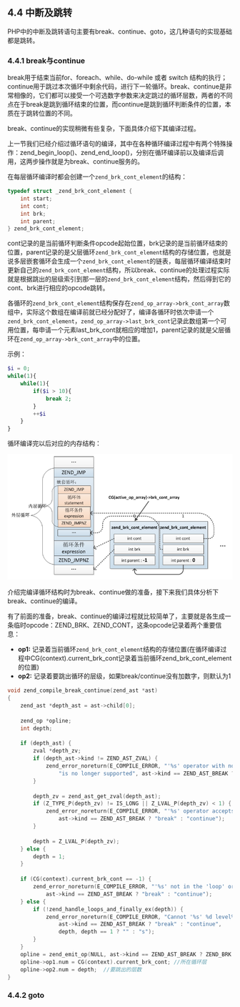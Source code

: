 ## 4.4 中断及跳转
PHP中的中断及跳转语句主要有break、continue、goto，这几种语句的实现基础都是跳转。

### 4.4.1 break与continue
break用于结束当前for、foreach、while、do-while 或者 switch 结构的执行；continue用于跳过本次循环中剩余代码，进行下一轮循环。break、continue是非常相像的，它们都可以接受一个可选数字参数来决定跳过的循环层数，两者的不同点在于break是跳到循环结束的位置，而continue是跳到循环判断条件的位置，本质在于跳转位置的不同。

break、continue的实现稍微有些复杂，下面具体介绍下其编译过程。

上一节我们已经介绍过循环语句的编译，其中在各种循环编译过程中有两个特殊操作：zend_begin_loop()、zend_end_loop()，分别在循环编译前以及编译后调用，这两步操作就是为break、continue服务的。

在每层循环编译时都会创建一个`zend_brk_cont_element`的结构：
```c
typedef struct _zend_brk_cont_element {
    int start;
    int cont;
    int brk;
    int parent;
} zend_brk_cont_element;
```
cont记录的是当前循环判断条件opcode起始位置，brk记录的是当前循环结束的位置，parent记录的是父层循环`zend_brk_cont_element`结构的存储位置，也就是说多层嵌套循环会生成一个`zend_brk_cont_element`的链表，每层循环编译结束时更新自己的`zend_brk_cont_element`结构，所以break、continue的处理过程实际就是根据跳出的层级索引到那一层的`zend_brk_cont_element`结构，然后得到它的cont、brk进行相应的opcode跳转。

各循环的`zend_brk_cont_element`结构保存在`zend_op_array->brk_cont_array`数组中，实际这个数组在编译前就已经分配好了，编译各循环时依次申请一个`zend_brk_cont_element`，`zend_op_array->last_brk_cont`记录此数组第一个可用位置，每申请一个元素last_brk_cont就相应的增加1，parent记录的就是父层循环在`zend_op_array->brk_cont_array`中的位置。

示例：
```php
$i = 0;
while(1){
    while(1){
        if($i > 10){
            break 2;
        }
        ++$i
    }
}
```
循环编译完以后对应的内存结构：

![](../img/loop_op.png)

介绍完编译循环结构时为break、continue做的准备，接下来我们具体分析下break、continue的编译。

有了前面的准备，break、continue的编译过程就比较简单了，主要就是各生成一条临时opcode：ZEND_BRK、ZEND_CONT，这条opcode记录着两个重要信息：
* __op1:__ 记录着当前循环`zend_brk_cont_element`结构的存储位置(在循环编译过程中CG(context).current_brk_cont记录着当前循环zend_brk_cont_element的位置)
* __op2:__ 记录着要跳出循环的层级，如果break/continue没有加数字，则默认为1

```c
void zend_compile_break_continue(zend_ast *ast)
{
    zend_ast *depth_ast = ast->child[0];

    zend_op *opline;
    int depth;

    if (depth_ast) {
        zval *depth_zv;
        if (depth_ast->kind != ZEND_AST_ZVAL) {
            zend_error_noreturn(E_COMPILE_ERROR, "'%s' operator with non-constant operand "
                "is no longer supported", ast->kind == ZEND_AST_BREAK ? "break" : "continue");
        }

        depth_zv = zend_ast_get_zval(depth_ast);
        if (Z_TYPE_P(depth_zv) != IS_LONG || Z_LVAL_P(depth_zv) < 1) {
            zend_error_noreturn(E_COMPILE_ERROR, "'%s' operator accepts only positive numbers",
                ast->kind == ZEND_AST_BREAK ? "break" : "continue");
        }

        depth = Z_LVAL_P(depth_zv);
    } else {
        depth = 1;
    }

    if (CG(context).current_brk_cont == -1) {
        zend_error_noreturn(E_COMPILE_ERROR, "'%s' not in the 'loop' or 'switch' context",
            ast->kind == ZEND_AST_BREAK ? "break" : "continue");
    } else {
        if (!zend_handle_loops_and_finally_ex(depth)) {
            zend_error_noreturn(E_COMPILE_ERROR, "Cannot '%s' %d level%s",
                ast->kind == ZEND_AST_BREAK ? "break" : "continue",
                depth, depth == 1 ? "" : "s");
        }
    }
    opline = zend_emit_op(NULL, ast->kind == ZEND_AST_BREAK ? ZEND_BRK : ZEND_CONT, NULL, NULL);
    opline->op1.num = CG(context).current_brk_cont; //所在循环层
    opline->op2.num = depth;  //要跳出的层数
}
```

### 4.4.2 goto
